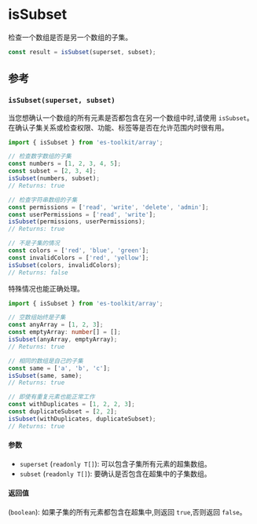 # isSubset

检查一个数组是否是另一个数组的子集。

```typescript
const result = isSubset(superset, subset);
```

## 参考

### `isSubset(superset, subset)`

当您想确认一个数组的所有元素是否都包含在另一个数组中时,请使用 `isSubset`。在确认子集关系或检查权限、功能、标签等是否在允许范围内时很有用。

```typescript
import { isSubset } from 'es-toolkit/array';

// 检查数字数组的子集
const numbers = [1, 2, 3, 4, 5];
const subset = [2, 3, 4];
isSubset(numbers, subset);
// Returns: true

// 检查字符串数组的子集
const permissions = ['read', 'write', 'delete', 'admin'];
const userPermissions = ['read', 'write'];
isSubset(permissions, userPermissions);
// Returns: true

// 不是子集的情况
const colors = ['red', 'blue', 'green'];
const invalidColors = ['red', 'yellow'];
isSubset(colors, invalidColors);
// Returns: false
```

特殊情况也能正确处理。

```typescript
import { isSubset } from 'es-toolkit/array';

// 空数组始终是子集
const anyArray = [1, 2, 3];
const emptyArray: number[] = [];
isSubset(anyArray, emptyArray);
// Returns: true

// 相同的数组是自己的子集
const same = ['a', 'b', 'c'];
isSubset(same, same);
// Returns: true

// 即使有重复元素也能正常工作
const withDuplicates = [1, 2, 2, 3];
const duplicateSubset = [2, 2];
isSubset(withDuplicates, duplicateSubset);
// Returns: true
```

#### 参数

- `superset` (`readonly T[]`): 可以包含子集所有元素的超集数组。
- `subset` (`readonly T[]`): 要确认是否包含在超集中的子集数组。

#### 返回值

(`boolean`): 如果子集的所有元素都包含在超集中,则返回 `true`,否则返回 `false`。
